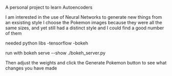 A personal project to learn Autoencoders 

I am interested in the use of Neural Networks to generate new things from an exsisting style
I choose the Pokemon images because they were all the same sizes, and yet still had a distinct style and I could find a good number of them


needed python libs
	-tensorflow
	-bokeh

run with
	bokeh serve --show ./bokeh_server.py

Then adjust the weights and click the Generate Pokemon button to see what changes you have made